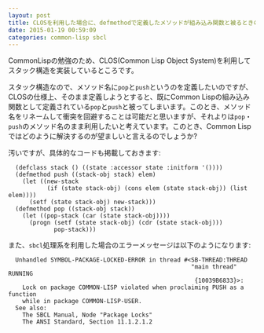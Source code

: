 ```yaml
---
layout: post
title: CLOSを利用した場合に、defmethodで定義したメソッドが組み込み関数と被るときの対処法
date: 2015-01-19 00:59:09
categories: common-lisp sbcl
---
```

<p>CommonLispの勉強のため、CLOS(Common Lisp Object System)を利用してスタック構造を実装しているところです。</p>

<p>スタック構造なので、メソッド名に<code>pop</code>と<code>push</code>というのを定義したいのですが、CLOSの仕様上、そのまま定義しようとすると、既にCommon Lispの組み込み関数として定義されている<code>pop</code>と<code>push</code>と被ってしまいます。このとき、メソッド名をリネームして衝突を回避することは可能だと思いますが、それよりは<code>pop</code>・<code>push</code>のメソッド名のまま利用したいと考えています。このとき、Common Lispではどのように解決するのが望ましいと言えるのでしょうか?</p>

<p>汚いですが、具体的なコードも掲載しておきます:</p>

<pre><code>  (defclass stack () ((state :accessor state :initform '())))
  (defmethod push ((stack-obj stack) elem)
    (let ((new-stack
           (if (state stack-obj) (cons elem (state stack-obj)) (list elem))))
      (setf (state stack-obj) new-stack)))
  (defmethod pop ((stack-obj stack))
    (let ((pop-stack (car (state stack-obj))))
      (progn (setf (state stack-obj) (cdr (state stack-obj)))
             pop-stack)))
</code></pre>

<p>また、<code>sbcl</code>処理系を利用した場合のエラーメッセージは以下のようになります:</p>

<pre><code>  Unhandled SYMBOL-PACKAGE-LOCKED-ERROR in thread #&lt;SB-THREAD:THREAD
                                                    "main thread" RUNNING
                                                     {10039B6833}&gt;:
    Lock on package COMMON-LISP violated when proclaiming PUSH as a function
    while in package COMMON-LISP-USER.
  See also:
    The SBCL Manual, Node "Package Locks"
    The ANSI Standard, Section 11.1.2.1.2
</code></pre>
